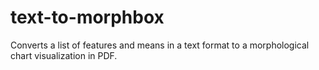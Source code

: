 # text-to-morphbox
Converts a list of features and means in a text format to a morphological chart visualization in PDF.
